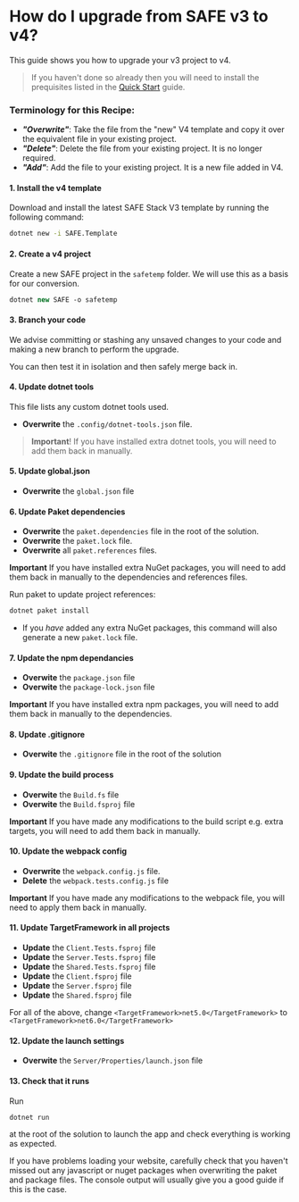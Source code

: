 # How do I upgrade from SAFE v3 to v4?

This guide shows you how to upgrade your v3 project to v4.

> If you haven't done so already then you will need to install the prequisites listed in the [Quick Start](../../../quickstart) guide.

### Terminology for this Recipe:

* ***"Overwrite"***: Take the file from the "new" V4 template and copy it over the equivalent file in your existing project.
* ***"Delete"***: Delete the file from your existing project. It is no longer required.
* ***"Add"***: Add the file to your existing project. It is a new file added in V4.

#### 1. Install the v4 template
Download and install the latest SAFE Stack V3 template by running the following command:

```bash
dotnet new -i SAFE.Template
```

#### 2. Create a v4 project
Create a new SAFE project in the `safetemp` folder. We will use this as a basis for our conversion.

```fsharp
dotnet new SAFE -o safetemp
```

#### 3. Branch your code
We advise committing or stashing any unsaved changes to your code and making a new branch to perform the upgrade.

You can then test it in isolation and then safely merge back in.

#### 4. Update dotnet tools
This file lists any custom dotnet tools used.

* **Overwrite** the `.config/dotnet-tools.json` file.

> **Important**! If you have installed extra dotnet tools, you will need to add them back in manually.

#### 5. Update global.json 

* **Overwrite** the `global.json` file

#### 6. Update Paket dependencies
* **Overwrite** the `paket.dependencies` file in the root of the solution.
* **Overwrite** the `paket.lock` file.
* **Overwrite** all `paket.references` files.

**Important** If you have installed extra NuGet packages, you will need to add them back in manually to the dependencies and references files.

Run paket to update project references:

```bash
dotnet paket install
```

* If you *have* added any extra NuGet packages, this command will also generate a new `paket.lock` file.

#### 7. Update the npm dependancies 
* **Overwite** the `package.json` file
* **Overwite** the `package-lock.json` file

**Important** If you have installed extra npm packages, you will need to add them back in manually to the dependencies.

#### 8. Update .gitignore 
* **Overwite** the `.gitignore` file in the root of the solution

#### 9. Update the build process
* **Overwite** the `Build.fs` file
* **Overwite** the `Build.fsproj` file

**Important** If you have made any modifications to the build script e.g. extra targets, you will need to add them back in manually.

#### 10. Update the webpack config
* **Overwrite** the `webpack.config.js` file.
* **Delete** the `webpack.tests.config.js` file

**Important** If you have made any modifications to the webpack file, you will need to apply them back in manually.

#### 11. Update TargetFramework in all projects
* **Update** the `Client.Tests.fsproj` file
* **Update** the `Server.Tests.fsproj` file
* **Update** the `Shared.Tests.fsproj` file
* **Update** the `Client.fsproj` file
* **Update** the `Server.fsproj` file
* **Update** the `Shared.fsproj` file

For all of the above, change
`<TargetFramework>net5.0</TargetFramework>`
to
`<TargetFramework>net6.0</TargetFramework>`

#### 12. Update the launch settings
* **Overwite** the `Server/Properties/launch.json` file

#### 13. Check that it runs
Run
```bash
dotnet run
```
at the root of the solution to launch the app and check everything is working as expected.

If you have problems loading your website, carefully check that you haven't missed out any javascript or nuget packages when overwriting the paket and package files. The console output will usually give you a good guide if this is the case.




